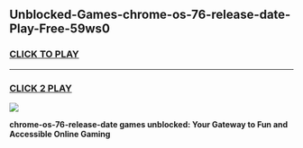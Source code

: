 
## Unblocked-Games-chrome-os-76-release-date-Play-Free-59ws0
<h3>
<a href="https://premium76.site?title=chrome-os-76-release-date&ref=23A">CLICK TO PLAY</a></h3>
<hr>

<h3>
<a href="https://premium76.site?title=chrome-os-76-release-date&ref=23A">CLICK 2 PLAY</a>
  
</h3>

<a href="https://premium76.site?title=chrome-os-76-release-date&ref=23A"><img src="https://clearcache.store/games.png"></a>


**chrome-os-76-release-date games unblocked: Your Gateway to Fun and Accessible Online Gaming**
